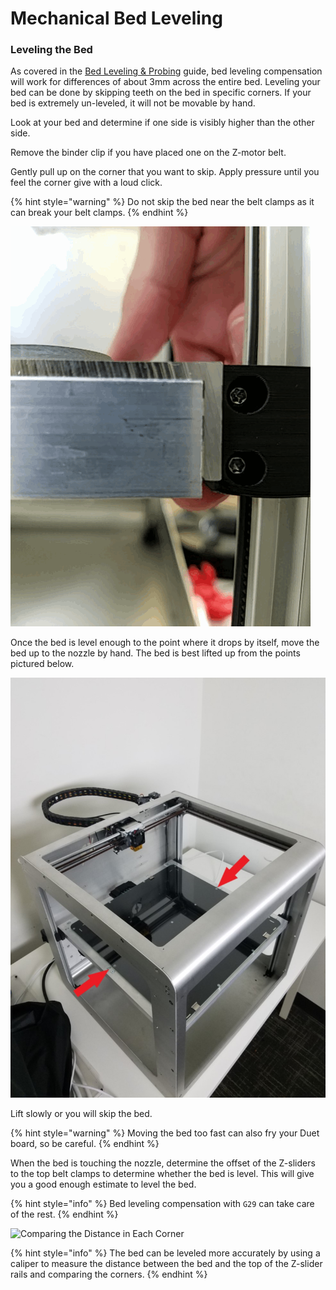 # Mechanical Bed Leveling

### Leveling the Bed

As covered in the [Bed Leveling & Probing](../advanced-setup-guides/bed-leveling-and-probing.md) guide, bed leveling compensation will work for differences of about 3mm across the entire bed. Leveling your bed can be done by skipping teeth on the bed in specific corners. If your bed is extremely un-leveled, it will not be movable by hand.

Look at your bed and determine if one side is visibly higher than the other side.

Remove the binder clip if you have placed one on the Z-motor belt.

Gently pull up on the corner that you want to skip. Apply pressure until you feel the corner give with a loud click. 

{% hint style="warning" %}
Do not skip the bed near the belt clamps as it can break your belt clamps.
{% endhint %}

![](../.gitbook/assets/skippingthebed%20%281%29.gif)

Once the bed is level enough to the point where it drops by itself, move the bed up to the nozzle by hand. The bed is best lifted up from the points pictured below. 

![](../.gitbook/assets/wheretoholdbed%20%282%29.jpg)

Lift slowly or you will skip the bed. 

{% hint style="warning" %}
Moving the bed too fast can also fry your Duet board, so be careful.
{% endhint %}

When the bed is touching the nozzle, determine the offset of the Z-sliders to the top belt clamps to determine whether the bed is level. This will give you a good enough estimate to level the bed.

{% hint style="info" %}
Bed leveling compensation with `G29` can take care of the rest.
{% endhint %}

![Comparing the Distance in Each Corner](../.gitbook/assets/zvlnwj7ervnsrbpg-distancebedcorners.jpg)

{% hint style="info" %}
The bed can be leveled more accurately by using a caliper to measure the distance between the bed and the top of the Z-slider rails and comparing the corners.
{% endhint %}

